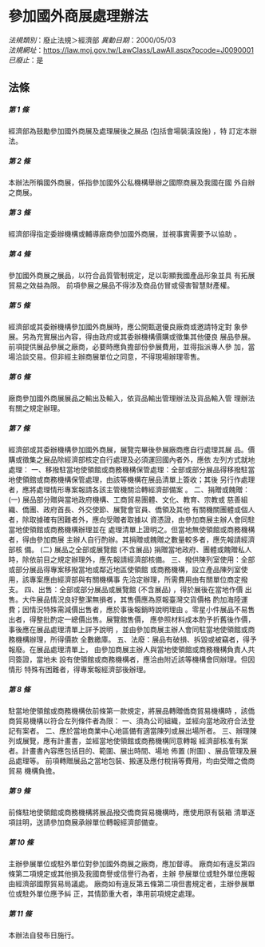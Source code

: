# 參加國外商展處理辦法

*法規類別*：廢止法規＞經濟部
*異動日期*：2000/05/03  
*法規網址*：https://law.moj.gov.tw/LawClass/LawAll.aspx?pcode=J0090001
*已廢止*：是


## 法條
##### 第 1 條
經濟部為鼓勵參加國外商展及處理展後之展品 (包括會場裝潢設施) ，特
訂定本辦法。

##### 第 2 條
本辦法所稱國外商展，係指參加國外公私機構舉辦之國際商展及我國在國
外自辦之商展。

##### 第 3 條
經濟部得指定委辦機構或輔導廠商參加國外商展，並視事實需要予以協助
。

##### 第 4 條
參加國外商展之展品，以符合品質管制規定，足以彰顯我國產品形象並具
有拓展貿易之效益為限。
前項參展之展品不得涉及商品仿冒或侵害智慧財產權。

##### 第 5 條
經濟部或其委辦機構參加國外商展時，應公開甄選優良廠商或邀請特定對
象參展。另為充實展出內容，得由政府或其委辦機構價購或徵集其他優良
展品參展。
前項提供展品參展之廠商，必要時應負擔部份參展費用，並得指派專人參
加，當場洽談交易。但非經主辦商展單位之同意，不得現場辦理零售。

##### 第 6 條
廠商參加國外商展展品之輸出及輸入，依貨品輸出管理辦法及貨品輸入管
理辦法有關之規定辦理。

##### 第 7 條
經濟部或其委辦機構參加國外商展，展覽完畢後參展廠商應自行處理其展
品。價購或徵集之展品除經濟部核定自行處理及必須運回國內者外，應依
左列方式就地處理：
一、移撥駐當地使領館或商務機構保管處理：全部或部分展品得移撥駐當
    地使領館或商務機構保管處理，由該等機構在展品清單上簽收；其後
    另行作處理者，應將處理情形專案報請各該主管機關洽轉經濟部備案
    。
二、捐贈或餽贈：
 (一) 展品部分贈與當地政府機構、工商貿易團體、文化、教育、宗教或
      慈善組織、僑團、政府首長、外交使節、展覽會官員、僑領及其他
      有關機關團體或個人者，除取據確有困難者外，應向受贈者取據以
      資憑證，由參加商展主辦人會同駐當地使領館或商務機構辦理並在
      處理清單上證明之。但當地無使領館或商務機構者，得由參加商展
      主辦人自行酌辦。其捐贈或餽贈之數量較多者，應先報請經濟部核
      備。
 (二) 展品之全部或展覽館 (不含展品) 捐贈當地政府、團體或餽贈私人
      時，除依前目之規定辦理外，應先報請經濟部核備。
三、撥供陳列室使用：全部或部分展品得專案移撥當地或鄰近地區使領館
    或商務機構，設立產品陳列室使用，該專案應由經濟部與有關機構事
    先洽定辦理，所需費用由有關單位商定撥支。
四、出售：全部或部分展品或展覽館 (不含展品) ，得於展後在當地作價
    出售。大件展品情況良好整潔無損者，其售價應為原報臺灣交貨價格
    酌加海陸運費；因情況特殊需減價出售者，應於事後報銷時說明理由
    。零星小件展品不易售出者，得整批酌定一總價出售。展覽館售價，
    應參照材料成本酌予折舊後作價，事後應在展品處理清單上詳予說明
    ，並由參加商展主辦人會同駐當地使領館或商務機構辦理，所得價款
    全數繳庫。
五、法廢：展品有破損、拆毀或被竊者，得予報廢。在展品處理清單上，
    由參加商展主辦人與當地使領館或商務機構負責人共同簽證，當地未
    設有使領館或商務機構者，應洽由附近該等機構會同辦理。但因情形
    特殊有困難者，得專案報經濟部後辦理。


##### 第 8 條
駐當地使領館或商務機構依前條第一款規定，將展品轉贈僑商貿易機構時
，該僑商貿易機構以符合左列條件者為限：
一、須為公司組織，並經向當地政府合法登記有案者。
二、應於當地商業中心地區備有適當陳列或展出場所者。
三、辦理陳列或展覽，應有計畫書，並經當地使領館或商務機構同意轉報
    經濟部核准有案者。計畫書內容應包括目的、範圍、展出時間、場地
    佈置 (附圖) 、展品管理及展品處理等。
前項轉贈展品之當地包裝、搬運及應付稅捐等費用，均由受贈之僑商貿易
機構負擔。


##### 第 9 條
前條駐地使領館或商務機構將展品撥交僑商貿易機構時，應使用原有裝箱
清單逐項註明，送請參加商展承辦單位轉報經濟部備查。

##### 第 10 條
主辦參展單位或駐外單位對參加國外商展之廠商，應加督導。
廠商如有違反第四條第二項規定或其他損及我國商譽或信譽行為者，主辦
參展單位或駐外單位應報由經濟部國際貿易局議處。
廠商如有違反第五條第二項但書規定者，主辦參展單位或駐外單位應予糾
正，其情節重大者，準用前項規定處理。

##### 第 11 條
本辦法自發布日施行。


